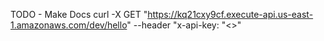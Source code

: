 TODO - Make Docs
curl -X GET "https://kq21cxy9cf.execute-api.us-east-1.amazonaws.com/dev/hello" --header "x-api-key: "<<INSERT YOUR API KEY>>"